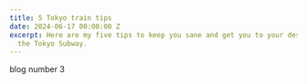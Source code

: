 ```yaml
---
title: 5 Tokyo train tips
date: 2024-06-17 00:00:00 Z
excerpt: Here are my five tips to keep you sane and get you to your destination on
  the Tokyo Subway.
---
```


blog number 3